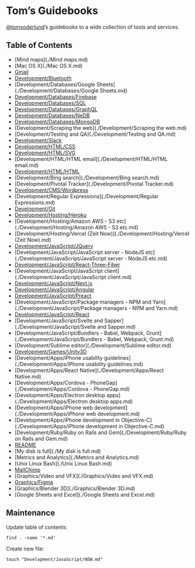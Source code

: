 # Tom’s Guidebooks

[@tomsoderlund](https://twitter.com/tomsoderlund)’s guidebooks to a wide collection of tools and services.

## Table of Contents

- [Mind maps](./Mind maps.md)
- [Mac OS X](./Mac OS X.md)
- [Gmail](./Gmail.md)
- [Development/Bluetooth](./Development/Bluetooth.md)
- [Development/Databases/Google Sheets](./Development/Databases/Google Sheets.md)
- [Development/Databases/Firebase](./Development/Databases/Firebase.md)
- [Development/Databases/SQL](./Development/Databases/SQL.md)
- [Development/Databases/GraphQL](./Development/Databases/GraphQL.md)
- [Development/Databases/NeDB](./Development/Databases/NeDB.md)
- [Development/Databases/MongoDB](./Development/Databases/MongoDB.md)
- [Development/Scraping the web](./Development/Scraping the web.md)
- [Development/Testing and QA](./Development/Testing and QA.md)
- [Development/Slack](./Development/Slack.md)
- [Development/HTML/CSS](./Development/HTML/CSS.md)
- [Development/HTML/SVG](./Development/HTML/SVG.md)
- [Development/HTML/HTML email](./Development/HTML/HTML email.md)
- [Development/HTML/HTML](./Development/HTML/HTML.md)
- [Development/Bing search](./Development/Bing search.md)
- [Development/Pivotal Tracker](./Development/Pivotal Tracker.md)
- [Development/CMS/Wordpress](./Development/CMS/Wordpress.md)
- [Development/Regular Expressions](./Development/Regular Expressions.md)
- [Development/Git](./Development/Git.md)
- [Development/Hosting/Heroku](./Development/Hosting/Heroku.md)
- [Development/Hosting/Amazon AWS - S3 etc](./Development/Hosting/Amazon AWS - S3 etc.md)
- [Development/Hosting/Vercel (Zeit Now)](./Development/Hosting/Vercel (Zeit Now).md)
- [Development/JavaScript/JQuery](./Development/JavaScript/JQuery.md)
- [Development/JavaScript/JavaScript server - NodeJS etc](./Development/JavaScript/JavaScript server - NodeJS etc.md)
- [Development/JavaScript/React-Three-Fiber](./Development/JavaScript/React-Three-Fiber.md)
- [Development/JavaScript/JavaScript client](./Development/JavaScript/JavaScript client.md)
- [Development/JavaScript/Next.js](./Development/JavaScript/Next.js.md)
- [Development/JavaScript/Angular](./Development/JavaScript/Angular.md)
- [Development/JavaScript/Preact](./Development/JavaScript/Preact.md)
- [Development/JavaScript/Package managers - NPM and Yarn](./Development/JavaScript/Package managers - NPM and Yarn.md)
- [Development/JavaScript/React](./Development/JavaScript/React.md)
- [Development/JavaScript/Svelte and Sapper](./Development/JavaScript/Svelte and Sapper.md)
- [Development/JavaScript/Bundlers - Babel, Webpack, Grunt](./Development/JavaScript/Bundlers - Babel, Webpack, Grunt.md)
- [Development/Sublime editor](./Development/Sublime editor.md)
- [Development/Games/Unity3D](./Development/Games/Unity3D.md)
- [Development/Apps/iPhone usability guidelines](./Development/Apps/iPhone usability guidelines.md)
- [Development/Apps/React Native](./Development/Apps/React Native.md)
- [Development/Apps/Cordova - PhoneGap](./Development/Apps/Cordova - PhoneGap.md)
- [Development/Apps/Electron desktop apps](./Development/Apps/Electron desktop apps.md)
- [Development/Apps/iPhone web development](./Development/Apps/iPhone web development.md)
- [Development/Apps/iPhone development in Objective-C](./Development/Apps/iPhone development in Objective-C.md)
- [Development/Ruby/Ruby on Rails and Gem](./Development/Ruby/Ruby on Rails and Gem.md)
- [README](./README.md)
- [My disk is full](./My disk is full.md)
- [Metrics and Analytics](./Metrics and Analytics.md)
- [Unix Linux Bash](./Unix Linux Bash.md)
- [MailChimp](./MailChimp.md)
- [Graphics/Video and VFX](./Graphics/Video and VFX.md)
- [Graphics/Figma](./Graphics/Figma.md)
- [Graphics/Blender 3D](./Graphics/Blender 3D.md)
- [Google Sheets and Excel](./Google Sheets and Excel.md)

## Maintenance

Update table of contents:

    find . -name '*.md'

Create new file:

    touch "Development/JavaScript/NEW.md"
